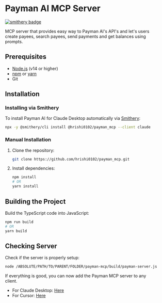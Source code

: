 # Payman AI MCP Server

[![smithery badge](https://smithery.ai/badge/@hrishi0102/payman_mcp)](https://smithery.ai/server/@hrishi0102/payman_mcp)

MCP server that provides easy way to Payman AI's API's and let's users create payees, search payees, send payments and get balances using prompts.


## Prerequisites

-   [Node.js](https://nodejs.org/) (v14 or higher)
-   [npm](https://www.npmjs.com/) or [yarn](https://yarnpkg.com/)
-   Git

## Installation

### Installing via Smithery

To install Payman AI for Claude Desktop automatically via [Smithery](https://smithery.ai/server/@hrishi0102/payman_mcp):

```bash
npx -y @smithery/cli install @hrishi0102/payman_mcp --client claude
```

### Manual Installation
1. Clone the repository:

    ```bash
    git clone https://github.com/hrishi0102/payman_mcp.git
    ```


2. Install dependencies:
    ```bash
    npm install
    # OR
    yarn install
    ```

## Building the Project

Build the TypeScript code into JavaScript:

```bash
npm run build
# OR
yarn build
```

## Checking Server

Check if the server is properly setup:

```bash
node /ABSOLUTE/PATH/TO/PARENT/FOLDER/payman-mcp/build/payman-server.js
```

If everything is good, you can now add the Payman MCP server to any client.

- For Claude Desktop: [Here](https://modelcontextprotocol.io/quickstart/server#claude-for-desktop-integration-issues)
- For Cursor: [Here](https://docs.cursor.com/context/model-context-protocol)
